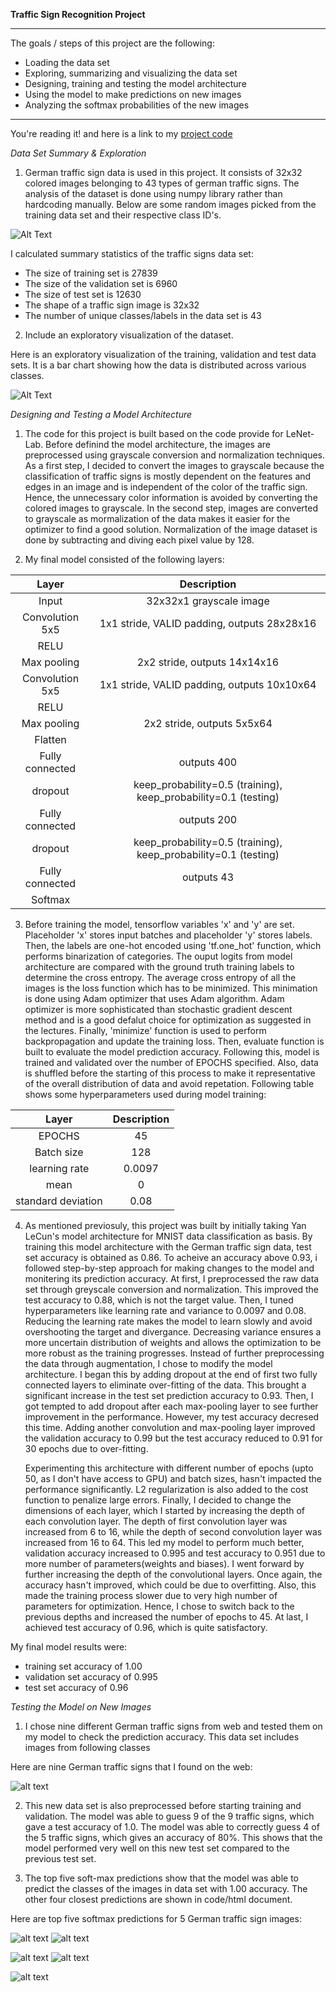 **Traffic Sign Recognition Project**

---

The goals / steps of this project are the following:
* Loading the data set
* Exploring, summarizing and visualizing the data set
* Designing, training and testing the model architecture
* Using the model to make predictions on new images
* Analyzing the softmax probabilities of the new images

[//]: # (Image References)

[image1]: ./Data_and_classes.png "Training images along with their class ID"
[image2]: ./data_visualization.png "Visualization"
[image3]: ./my_test_images.png "New test images"
[image4]: ./prediction_1.JPG "Softmax predictions for test image 1"
[image5]: ./prediction_2.JPG "Softmax predictions for test image 2"
[image6]: ./prediction_3.JPG "Softmax predictions for test image 3"
[image7]: ./prediction_4.JPG "Softmax predictions for test image 4"
[image8]: ./prediction_5.JPG "Softmax predictions for test image 5"

---

You're reading it! and here is a link to my [project code](https://github.com/Sindhura-b/Traffic-Sign-Classifier/blob/master/Traffic_Sign_Classifier.ipynb)

*Data Set Summary & Exploration*

1. German traffic sign data is used in this project. It consists of 32x32 colored images belonging to 43 types of german traffic signs. The analysis of the dataset is done using numpy library rather than hardcoding manually. Below are some random images picked from the training data set and their respective class ID's.

![Alt Text][image1]

I calculated summary statistics of the traffic signs data set:

* The size of training set is 27839
* The size of the validation set is 6960
* The size of test set is 12630
* The shape of a traffic sign image is 32x32
* The number of unique classes/labels in the data set is 43

2. Include an exploratory visualization of the dataset.

Here is an exploratory visualization of the training, validation and test data sets. It is a bar chart showing how the data is distributed across various classes.

![Alt Text][image2]

*Designing and Testing a Model Architecture*

1. The code for this project is built based on the code provide for LeNet-Lab. Before definind the model architecture, the images are preprocessed using grayscale conversion and normalization techniques. As a first step, I decided to convert the images to grayscale because the classification of traffic signs is mostly dependent on the features and edges in an image and is independent of the color of the traffic sign. Hence, the unnecessary color information is avoided by converting the colored images to grayscale. In the second step, images are converted to grayscale as mormalization of the data makes it easier for the  optimizer to find a good solution. Normalization of the image dataset is done by subtracting and diving each pixel value by 128. 

2. My final model consisted of the following layers:

| Layer         		|     Description	        					| 
|:---------------------:|:---------------------------------------------:| 
| Input         		| 32x32x1 grayscale image   							| 
| Convolution 5x5     	| 1x1 stride, VALID padding, outputs 28x28x16 	|
| RELU					|												|
| Max pooling	      	| 2x2 stride,  outputs 14x14x16 				|
| Convolution 5x5     	| 1x1 stride, VALID padding, outputs 10x10x64 	|
| RELU					|												|
| Max pooling	      	| 2x2 stride,  outputs 5x5x64 				|
| Flatten            |                   |
| Fully connected		| outputs 400        									|
| dropout            |  keep_probability=0.5 (training), keep_probability=0.1 (testing)   |
| Fully connected		| outputs 200        									|
| dropout            |  keep_probability=0.5 (training), keep_probability=0.1 (testing)   |
| Fully connected		| outputs 43        									|
| Softmax				|      									|
 
 
3. Before training the model, tensorflow variables 'x' and 'y' are set. Placeholder 'x' stores input batches and placeholder 'y' stores labels. Then, the labels are one-hot encoded using 'tf.one_hot' function, which performs binarization of categories. The ouput logits from model architecture are compared with the ground truth training labels to determine the cross entropy. The average cross entropy of all the images is the loss function which has to be minimized. This minimation is done using Adam optimizer that uses Adam algorithm. Adam optimizer is more sophisticated than stochastic gradient descent method and is a good defalut choice for optimization as suggested in the lectures. Finally, 'minimize' function is used to perform backpropagation and update the training loss. Then, evaluate function is built to evaluate the model prediction accuracy. Following this, model is trained and validated over the number of EPOCHS specified. Also, data is shuffled before the starting of this process to make it representative of the overall distribution of data and avoid repetation. Following table shows some hyperparameters used during model training:

| Layer         		|     Description	        					| 
|:---------------------:|:---------------------------------------------:| 
| EPOCHS        		| 45   							| 
| Batch size       		| 128  							| 
| learning rate        		| 0.0097  							| 
| mean        		| 0   							| 
| standard deviation       		| 0.08  							| 

4. As mentioned previosuly, this project was built by initially taking Yan LeCun's model architecture for MNIST data classification as basis. By training this model architecture with the German traffic sign data, test set accuracy is obtained as 0.86. To acheive an accuracy above 0.93, i followed step-by-step approach for making changes to the model and monitering its prediction accuracy. At first, I preprocessed the raw data set through greyscale conversion and normalization. This improved the test accuracy to 0.88, which is not the target value. Then, I tuned hyperparameters like learning rate and variance to 0.0097 and 0.08. Reducing the learning rate makes the model to learn slowly and avoid overshooting the target and divergance. Decreasing variance ensures a more uncertain distribution of weights and allows the optimization to be more robust as the training progresses. Instead of further preprocessing the data through augmentation, I chose to modify the model architecture. I began this by adding dropout at the end of first two fully connected layers to eliminate over-fitting of the data. This brought a significant increase in the test set prediction accuracy to 0.93. Then, I got tempted to add dropout after each max-pooling layer to see further improvement in the performance. However, my test accuracy decresed this time. Adding another convolution and max-pooling layer improved the validation accuracy to 0.99 but the test accuracy reduced to 0.91 for 30 epochs due to over-fitting.

   Experimenting this architecture with different number of epochs (upto 50, as I don't have access to GPU) and batch sizes, hasn't impacted the performance significantly. L2 regularization is also added to the cost function to penalize large errors. Finally, I decided to change the dimensions of each layer, which I started by increasing the depth of each convolution layer. The depth of first convolution layer was increased from 6 to 16, while the depth of second convolution layer was increased from 16 to 64. This led my model to perform much better, validation accuracy increased to 0.995 and test accuracy to 0.951 due to more number of parameters(weights and biases). I went forward by further increasing the depth of the convolutional layers. Once again, the accuracy hasn't improved, which could be due to overfitting. Also, this made the training process slower due to very high number of parameters for optimization. Hence, I chose to switch back to the previous depths and increased the number of epochs to 45. At last, I achieved test accuracy of 0.96, which is quite satisfactory.

My final model results were:
* training set accuracy of 1.00
* validation set accuracy of 0.995 
* test set accuracy of 0.96

*Testing the Model on New Images*

1. I chose nine different German traffic signs from web and tested them on my model to check the prediction accuracy. This data set includes images from following classes

Here are nine German traffic signs that I found on the web:

![alt text][image3] 

2. This new data set is also preprocessed before starting training and validation. The model was able to guess 9 of the 9 traffic signs, which gave a test accuracy of 1.0. The model was able to correctly guess 4 of the 5 traffic signs, which gives an accuracy of 80%. This shows that the model performed very well on this new test set compared to the previous test set.

3. The top five soft-max predictions show that the model was able to predict the classes of the images in data set with 1.00 accuracy. The other four closest predictions are shown in code/html document.

Here are top five softmax predictions for 5 German traffic sign images:

![alt text][image4] ![alt text][image5] 

![alt text][image6] ![alt text][image7] 

![alt text][image8] 

